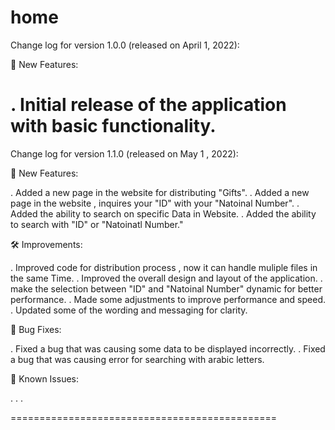 # home

Change log for version 1.0.0 (released on April 1, 2022):

🎉 New Features:

. Initial release of the application with basic functionality.
==============================================

Change log for version 1.1.0 (released on May 1 , 2022):

🎉 New Features:

. Added a new page in the website for distributing "Gifts".
. Added a new page in the website , inquires your "ID" with your "Natoinal Number".
. Added the ability to search on specific Data in Website.
. Added the ability to search with "ID" or "Natoinatl Number."

🛠️ Improvements:

. Improved code for distribution process , now it can handle muliple files in the same Time.
. Improved the overall design and layout of the application.
. make the selection between "ID" and "Natoinal Number" dynamic for better performance.
. Made some adjustments to improve performance and speed.
. Updated some of the wording and messaging for clarity.

🐛 Bug Fixes:

. Fixed a bug that was causing some data to be displayed incorrectly.
. Fixed a bug that was causing error for searching with arabic letters.

🚧 Known Issues:

.
.
.

==============================================
